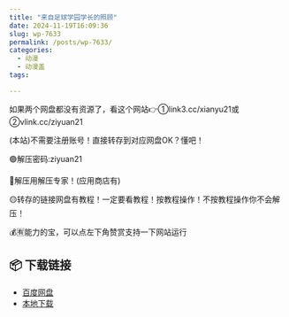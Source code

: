 ```yaml
---
title: "来自足球学园学长的照顾"
date: 2024-11-19T16:09:36
slug: wp-7633
permalink: /posts/wp-7633/
categories:
  - 动漫
  - 动漫盖
tags:

---
```


如果两个网盘都没有资源了，看这个网站👉①link3.cc/xianyu21或②vlink.cc/ziyuan21

(本站)不需要注册账号！直接转存到对应网盘OK？懂吧！

🟢解压密码:ziyuan21

🔵解压用解压专家！(应用商店有)

🟡转存的链接网盘有教程！一定要看教程！按教程操作！不按教程操作你不会解压！

💰🈶能力的宝，可以点左下角赞赏支持一下网站运行

## 📦 下载链接
- [百度网盘](https://blziyuan21.com/pay-download/7633?key=2d206e0490&down_id=0)
- [本地下载](https://blziyuan21.com/pay-download/7633?key=2d206e0490&down_id=1)

